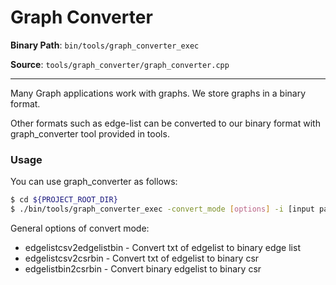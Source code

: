 # Graph Converter
**Binary Path**: `bin/tools/graph_converter_exec`

**Source**: `tools/graph_converter/graph_converter.cpp`


-------------
Many Graph applications work with graphs. 
We store graphs in a binary format. 

Other formats such as edge-list can be converted to 
our binary format with graph_converter tool provided in tools. 

### Usage
You can use graph_converter as follows:
``` Bash
$ cd ${PROJECT_ROOT_DIR}
$ ./bin/tools/graph_converter_exec -convert_mode [options] -i [input path] -o [output path] -sep [separator]
```

General options of convert mode:
* edgelistcsv2edgelistbin - Convert txt of edgelist to binary edge list
* edgelistcsv2csrbin - Convert txt of edgelist to binary csr
* edgelistbin2csrbin - Convert binary edgelist to binary csr
